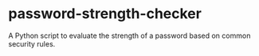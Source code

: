 # password-strength-checker
A Python script to evaluate the strength of a password based on common security rules.
